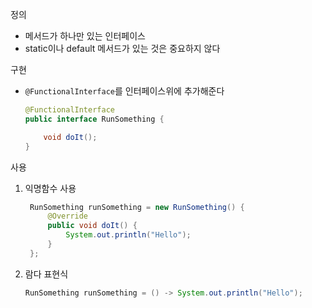 정의
- 메서드가 하나만 있는 인터페이스
- static이나 default 메서드가 있는 것은 중요하지 않다

구현
- `@FunctionalInterface`를 인터페이스위에 추가해준다
   ~~~java
   @FunctionalInterface
   public interface RunSomething {

       void doIt();
   }
   ~~~

사용
1. 익명함수 사용
   ~~~java
    RunSomething runSomething = new RunSomething() {
        @Override
        public void doIt() {
            System.out.println("Hello");
        }
    };   
   ~~~
2. 람다 표현식
   ~~~java
   RunSomething runSomething = () -> System.out.println("Hello");
   ~~~